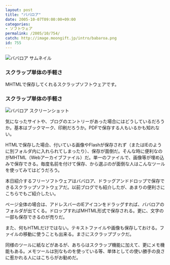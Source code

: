 ```yaml
---
layout: post
title: "ババロア"
date: 2005-10-07T09:00:00+09:00
categories:
- ソフトウェア
permalink: /2005/10/754/
catch: http://image.moongift.jp/intro/babaroa.png
id: 755
---
```

 ![ババロア サムネイル](http://image.moongift.jp/intro/babaroa.s.png "ババロア サムネイル")
  

### スクラップ単体の手軽さ
  
MHTMLで保存してくれるスクラップソフトウェアです。  
<!--more-->  

### スクラップ単体の手軽さ
  

![ババロア スクリーンショット](http://image.moongift.jp/intro/babaroa.png "ババロア スクリーンショット")

  

気になったサイトや、ブログのエントリーがあった場合にはどうしているだろうか。基本はブックマーク、印刷だろうか。PDFで保存する人もいるかも知れない。

  

HTMLで保存した場合、付いている画像やFlashが保存されず（またはIEのように別フォルダ内に入れられてしまったり）、保存が面倒だ。そんな時に便利なのがMHTML（Webアーカイブファイル）だ。単一のファイルで、画像等が埋め込みで保存できる。毎度名前を付けて保存、から選ぶのが面倒な人はこんなツールを使ってみてはどうだろう。

  

本日紹介するフリーソフトウェアはババロア、ドラッグアンドドロップで保存できるスクラップソフトウェアだ。以前ブログでも紹介したが、あまりの便利さにこちらでもご紹介したい。

  

ページ全体の場合は、アドレスバーのIEアイコンをドラッグすれば、ババロアのフォルダが出てくる。ドロップすればMHTML形式で保存される。更に、文字の一部も保存できるのが売りだ。

  

また、何もHTMLだけではない。テキストファイルや画像も保存しておける。ファイルの移動に使うことも出来る。まさにスクラップブックだ。

  

同様のツールに紙などがあるが、あちらはスクラップ機能に加えて、更にメモ機能もある。メモツールは別なものを使っている等、単体としての使い勝手の良さに惹かれる人にはこちらがお勧めだ。

